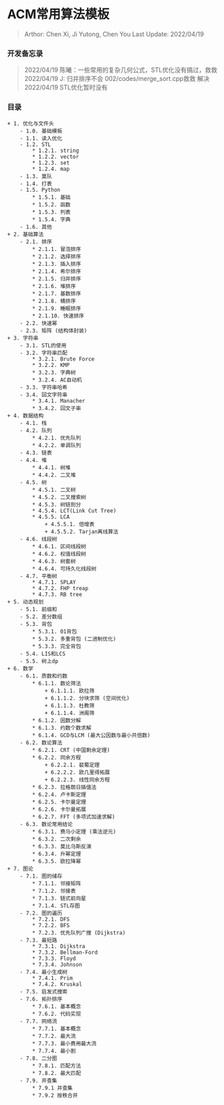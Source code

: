 # ACM常用算法模板
> Arthor: Chen Xi, Ji Yutong, Chen You
> Last Update: 2022/04/19

### 开发备忘录

> 2022/04/19 陈曦：一些常用的复杂几何公式，STL优化没有搞过，救救
> 2022/04/19 J: 归并排序不会 002/codes/merge_sort.cpp救救  解决
> 2022/04/19 STL优化暂时没有
### 目录

<!-- Index Start -->

    + 1. 优化与文件头
        - 1.0. 基础模板
        - 1.1. 读入优化
        - 1.2. STL
            * 1.2.1. string
            * 1.2.2. vector
            * 1.2.3. set
            * 1.2.4. map
        - 1.3. 莫队
        - 1.4. 打表
        - 1.5. Python
            * 1.5.1. 基础
            * 1.5.2. 函数
            * 1.5.3. 列表
            * 1.5.4. 字典 
        - 1.6. 其他
    + 2. 基础算法
        - 2.1. 排序
            * 2.1.1. 冒泡排序
            * 2.1.2. 选择排序
            * 2.1.3. 插入排序
            * 2.1.4. 希尔排序
            * 2.1.5. 归并排序
            * 2.1.6. 堆排序
            * 2.1.7. 基数排序
            * 2.1.8. 桶排序
            * 2.1.9. 睡眠排序 
            * 2.1.10. 快速排序
        - 2.2. 快速幂 
        - 2.3. 矩阵 (结构体封装)
    + 3. 字符串
        - 3.1. STL的使用
        - 3.2. 字符串匹配
            * 3.2.1. Brute Force
            * 3.2.2. KMP
            * 3.2.3. 字典树
            * 3.2.4. AC自动机
        - 3.3. 字符串哈希
        - 3.4. 回文字符串
            * 3.4.1. Manacher
            * 3.4.2. 回文子串 
    + 4. 数据结构
        - 4.1. 栈
        - 4.2. 队列
            * 4.2.1. 优先队列
            * 4.2.2. 单调队列
        - 4.3. 链表
        - 4.4. 堆
            * 4.4.1. 树堆
            * 4.4.2. 二叉堆
        - 4.5. 树
            * 4.5.1. 二叉树
            * 4.5.2. 二叉搜索树
            * 4.5.3. 树链剖分
            * 4.5.4. LCT(Link Cut Tree)
            * 4.5.5. LCA
                + 4.5.5.1. 倍增表
                + 4.5.5.2. Tarjan离线算法
        - 4.6. 线段树
            * 4.6.1. 区间线段树
            * 4.6.2. 权值线段树
            * 4.6.3. 树套树
            * 4.6.4. 可持久化线段树
        - 4.7. 平衡树
            * 4.7.1. SPLAY
            * 4.7.2. FHP treap
            * 4.7.3. RB tree   
    + 5. 动态规划
        - 5.1. 前缀和
        - 5.2. 差分数组
        - 5.3. 背包
            * 5.3.1. 01背包
            * 5.3.2. 多重背包 (二进制优化)
            * 5.3.3. 完全背包  
        - 5.4. LIS和LCS
        - 5.5. 树上dp
    + 6. 数学
        - 6.1. 质数和约数
            * 6.1.1. 数论筛法
                + 6.1.1.1. 欧拉筛
                + 6.1.1.2. 分块求筛 (空间优化)
                + 6.1.1.3. 杜教筛
                + 6.1.1.4. 洲阁筛
            * 6.1.2. 因数分解
            * 6.1.3. 约数个数求解
            * 6.1.4. GCD与LCM (最大公因数与最小共倍数)
        - 6.2. 数论算法
            * 6.2.1. CRT (中国剩余定理)
            * 6.2.2. 同余方程
                + 6.2.2.1. 裴蜀定理
                + 6.2.2.2. 欧几里得拓展
                + 6.2.2.3. 线性同余方程
            * 6.2.3. 拉格朗日插值法
            * 6.2.4. 卢卡斯定理
            * 6.2.5. 卡尔曼定理
            * 6.2.6. 卡尔曼拓展
            * 6.2.7. FFT (多项式加速求解)
        - 6.3. 数论常用结论
            * 6.3.1. 费马小定理 (乘法逆元)
            * 6.3.2. 二次剩余
            * 6.3.3. 莫比乌斯反演
            * 6.3.4. 升幂定理 
            * 6.3.5. 欧拉降幂
    + 7. 图论
        - 7.1. 图的储存
            * 7.1.1. 邻接矩阵
            * 7.1.2. 邻接表
            * 7.1.3. 链式前向星
            * 7.1.4. STL存图
        - 7.2. 图的遍历
            * 7.2.1. DFS
            * 7.2.2. BFS
            * 7.2.3. 优先队列广搜 (Dijkstra)
        - 7.3. 最短路
            * 7.3.1. Dijkstra
            * 7.3.2. Bellman-Ford
            * 7.3.3. Floyd
            * 7.3.4. Johnson
        - 7.4. 最小生成树
            * 7.4.1. Prim
            * 7.4.2. Kruskal
        - 7.5. 启发式搜索
        - 7.6. 拓扑排序
            * 7.6.1. 基本概念
            * 7.6.2. 代码实现
        - 7.7. 网络流
            * 7.7.1. 基本概念
            * 7.7.2. 最大流
            * 7.7.3. 最小费用最大流
            * 7.7.4. 最小割
        - 7.8. 二分图
            * 7.8.1. 匹配方法
            * 7.8.2. 最大匹配
        - 7.9. 并查集
            * 7.9.1 并查集
            * 7.9.2 按秩合并

<!-- Index End -->
